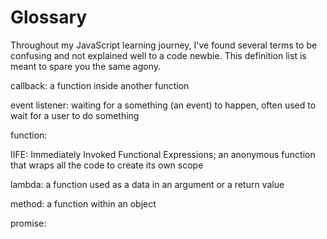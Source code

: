 # Glossary

Throughout my JavaScript learning journey, I've found several terms to be confusing and not explained well to a code newbie. This definition list is meant to spare you the same agony.

callback: a function inside another function

event listener: waiting for a something (an event) to happen, often used to wait for a user to do something

function:

IIFE: Immediately Invoked Functional Expressions; an anonymous function that wraps all the code to create its own scope

lambda: a function used as a data in an argument or a return value

method: a function within an object

promise: